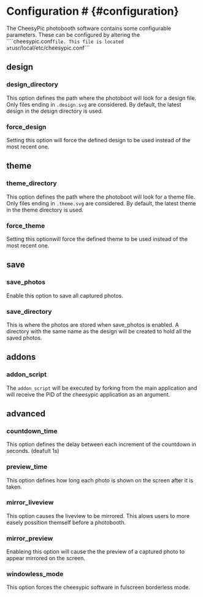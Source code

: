 # Configuration #        {#configuration}

The CheesyPic photobooth software contains some configurable parameters. These can be configured by altering the ````cheesypic.conf``` file. This file is located at ```usr/local/etc/cheesypic.conf```

## design ##

### design_directory ###

This option defines the path where the photoboot will look for a design file. Only files ending in ```.design.svg``` are considered. By default, the latest design in the design directory is used.

### force_design ###

Setting this option will force the defined design to be used instead of the most recent one.

## theme ##

### theme_directory ###

This option defines the path where the photoboot will look for a theme file. Only files ending in ```.theme.svg``` are considered. By default, the latest theme in the theme directory is used.

### force_theme ###

Setting this optionwill force the defined theme to be used instead of the most recent one.

## save ##

### save_photos ###

Enable this option to save all captured photos.

### save_directory ###

This is where the photos are stored when save_photos is enabled. A directory with the same name as the design will be created to hold all the saved photos.

## addons ##

### addon_script ###

The ```addon_script``` will be executed by forking from the main application and will receive the PID of the cheesypic application as an argument.

## advanced ##

### countdown_time ###

This option defines the delay between each increment of the countdown in seconds. (deafult 1s)

### preview_time ###

This option defines how long each photo is shown on the screen after it is taken.

### mirror_liveview ###

This option causes the liveview to be mirrored. This alows users to more easely possition themself before a photobooth.

### mirror_preview ###

Enableing this option will cause the the preview of a captured photo to appear mirrored on the screen.

### windowless_mode ###

This option forces the cheesypic software in fulscreen borderless mode.
